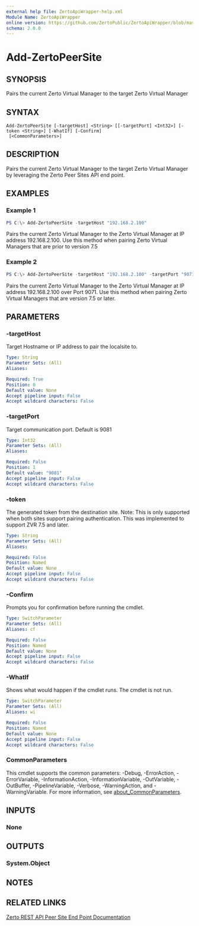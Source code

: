 ```yaml
---
external help file: ZertoApiWrapper-help.xml
Module Name: ZertoApiWrapper
online version: https://github.com/ZertoPublic/ZertoApiWrapper/blob/master/docs/Add-ZertoPeerSite.md
schema: 2.0.0
---
```


# Add-ZertoPeerSite

## SYNOPSIS
Pairs the current Zerto Virtual Manager to the target Zerto Virtual Manager

## SYNTAX

```
Add-ZertoPeerSite [-targetHost] <String> [[-targetPort] <Int32>] [-token <String>] [-WhatIf] [-Confirm]
 [<CommonParameters>]
```

## DESCRIPTION
Pairs the current Zerto Virtual Manager to the target Zerto Virtual Manager by leveraging the Zerto Peer Sites API end point.

## EXAMPLES

### Example 1
```powershell
PS C:\> Add-ZertoPeerSite -targetHost "192.168.2.100"
```

Pairs the current Zerto Virtual Manager to the Zerto Virtual Manager at IP address 192.168.2.100. Use this method when pairing Zerto Virtual Managers that are prior to version 7.5

### Example 2
```powershell
PS C:\> Add-ZertoPeerSite -targetHost "192.168.2.100" -targetPort "9071" -token "GeneratedFromTargetZVM"
```

Pairs the current Zerto Virtual Manager to the Zerto Virtual Manager at IP address 192.168.2.100 over Port 9071. Use this method when pairing Zerto Virtual Managers that are version 7.5 or later.

## PARAMETERS

### -targetHost
Target Hostname or IP address to pair the localsite to.

```yaml
Type: String
Parameter Sets: (All)
Aliases:

Required: True
Position: 0
Default value: None
Accept pipeline input: False
Accept wildcard characters: False
```

### -targetPort
Target communication port.
Default is 9081

```yaml
Type: Int32
Parameter Sets: (All)
Aliases:

Required: False
Position: 1
Default value: "9081"
Accept pipeline input: False
Accept wildcard characters: False
```

### -token
The generated token from the destination site. Note: This is only supported when both sites support pairing authentication. This was implemented to support ZVR 7.5 and later.

```yaml
Type: String
Parameter Sets: (All)
Aliases:

Required: False
Position: Named
Default value: None
Accept pipeline input: False
Accept wildcard characters: False
```

### -Confirm
Prompts you for confirmation before running the cmdlet.

```yaml
Type: SwitchParameter
Parameter Sets: (All)
Aliases: cf

Required: False
Position: Named
Default value: None
Accept pipeline input: False
Accept wildcard characters: False
```

### -WhatIf
Shows what would happen if the cmdlet runs.
The cmdlet is not run.

```yaml
Type: SwitchParameter
Parameter Sets: (All)
Aliases: wi

Required: False
Position: Named
Default value: None
Accept pipeline input: False
Accept wildcard characters: False
```

### CommonParameters
This cmdlet supports the common parameters: -Debug, -ErrorAction, -ErrorVariable, -InformationAction, -InformationVariable, -OutVariable, -OutBuffer, -PipelineVariable, -Verbose, -WarningAction, and -WarningVariable. For more information, see [about_CommonParameters](http://go.microsoft.com/fwlink/?LinkID=113216).

## INPUTS

### None
## OUTPUTS

### System.Object
## NOTES

## RELATED LINKS

[Zerto REST API Peer Site End Point Documentation](http://s3.amazonaws.com/zertodownload_docs/Latest/Zerto%20Virtual%20Replication%20Zerto%20Virtual%20Manager%20%28ZVM%29%20-%20vSphere%20Online%20Help/index.html#page/RestfulAPIs%2FStatusAPIs.5.044.html%23)
